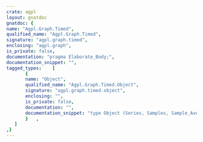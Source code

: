 ```yaml
---
crate: agpl
layout: gnatdoc
gnatdoc: {
name: "Agpl.Graph.Timed",
qualified_name: "Agpl.Graph.Timed",
signature: "agpl.graph.timed",
enclosing: "agpl.graph",
is_private: false,
documentation: "pragma Elaborate_Body;",
documentation_snippet: "",
tagged_types:    [
       {
       name: "Object",
       qualified_name: "Agpl.Graph.Timed.Object",
       signature: "agpl.graph.timed.object",
       enclosing: "",
       is_private: false,
       documentation: "",
       documentation_snippet: "type Object (Series, Samples, Sample_Averages, Sample_Duration : Positive) is\n   new Graph.Object with private;",
       }   ,
   ]
,}
---
```

